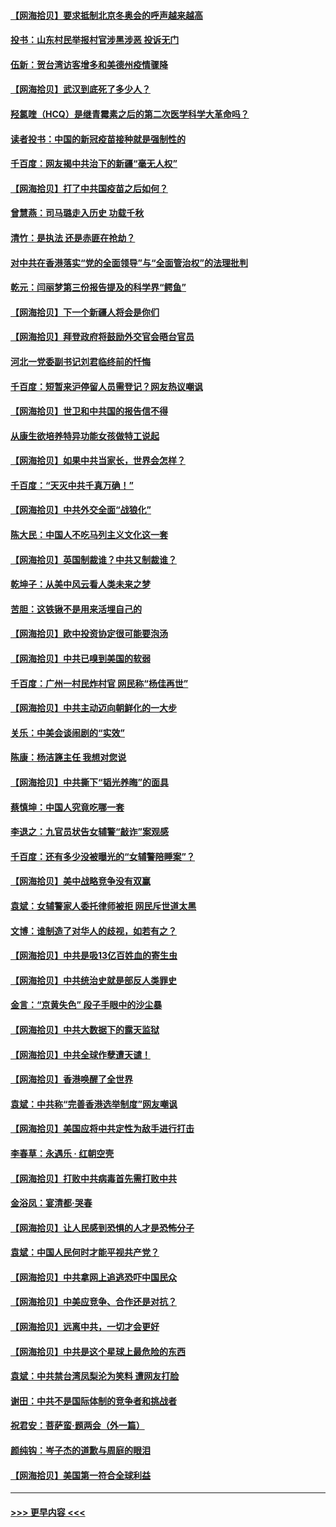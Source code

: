 #### [【网海拾贝】要求抵制北京冬奥会的呼声越来越高](../pages/nsc993/n12868962.md?t=04102201) 
#### [投书：山东村民举报村官涉黑涉恶 投诉无门](../pages/nsc993/n12869726.md?t=04102201) 
#### [伍新：贺台湾访客增多和美德州疫情骤降](../pages/nsc993/n12865651.md?t=04102201) 
#### [【网海拾贝】武汉到底死了多少人？](../pages/nsc993/n12863707.md?t=04102201) 
#### [羟氯喹（HCQ）是继青霉素之后的第二次医学科学大革命吗？](../pages/nsc993/n12638564.md?t=04102201) 
#### [读者投书：中国的新冠疫苗接种就是强制性的](../pages/nsc993/n12859932.md?t=04102201) 
#### [千百度：网友揭中共治下的新疆“毫无人权”](../pages/nsc993/n12858385.md?t=04102201) 
#### [【网海拾贝】打了中共国疫苗之后如何？](../pages/nsc993/n12857866.md?t=04102201) 
#### [曾慧燕：司马璐走入历史 功载千秋](../pages/nsc993/n12856996.md?t=04102201) 
#### [清竹：是执法 还是赤匪在抢劫？](../pages/nsc993/n12856952.md?t=04102201) 
#### [对中共在香港落实“党的全面领导”与“全面管治权”的法理批判](../pages/nsc993/n12856929.md?t=04102201) 
#### [乾元：闫丽梦第三份报告提及的科学界“鳄鱼”](../pages/nsc993/n12855985.md?t=04102201) 
#### [【网海拾贝】下一个新疆人将会是你们](../pages/nsc993/n12855864.md?t=04102201) 
#### [【网海拾贝】拜登政府将鼓励外交官会晤台官员](../pages/nsc993/n12853615.md?t=04102201) 
#### [河北一党委副书记刘君临终前的忏悔](../pages/nsc993/n12849420.md?t=04102201) 
#### [千百度：短暂来沪停留人员需登记？网友热议嘲讽](../pages/nsc993/n12853497.md?t=04102201) 
#### [【网海拾贝】世卫和中共国的报告信不得](../pages/nsc993/n12850902.md?t=04102201) 
#### [从康生欲培养特异功能女孩做特工说起](../pages/nsc993/n12849289.md?t=04102201) 
#### [【网海拾贝】如果中共当家长，世界会怎样？](../pages/nsc993/n12848436.md?t=04102201) 
#### [千百度：“天灭中共千真万确！”](../pages/nsc993/n12845659.md?t=04102201) 
#### [【网海拾贝】中共外交全面“战狼化”](../pages/nsc993/n12845607.md?t=04102201) 
#### [陈大民：中国人不吃马列主义文化这一套](../pages/nsc993/n12842496.md?t=04102201) 
#### [【网海拾贝】英国制裁谁？中共又制裁谁？](../pages/nsc993/n12840909.md?t=04102201) 
#### [乾坤子：从美中风云看人类未来之梦](../pages/nsc993/n12840590.md?t=04102201) 
#### [苦胆：这铁锹不是用来活埋自己的](../pages/nsc993/n12839512.md?t=04102201) 
#### [【网海拾贝】欧中投资协定很可能要泡汤](../pages/nsc993/n12835122.md?t=04102201) 
#### [【网海拾贝】中共已嗅到美国的软弱](../pages/nsc993/n12832411.md?t=04102201) 
#### [千百度：广州一村民炸村官 网民称“杨佳再世”](../pages/nsc993/n12832380.md?t=04102201) 
#### [【网海拾贝】中共主动迈向朝鲜化的一大步](../pages/nsc993/n12829887.md?t=04102201) 
#### [关乐：中美会谈闹剧的“实效”](../pages/nsc993/n12826698.md?t=04102201) 
#### [陈康：杨洁篪主任  我想对您说](../pages/nsc993/n12826609.md?t=04102201) 
#### [【网海拾贝】中共撕下“韬光养晦”的面具](../pages/nsc993/n12826459.md?t=04102201) 
#### [蔡慎坤：中国人究竟吃哪一套](../pages/nsc993/n12826010.md?t=04102201) 
#### [李退之：九官员状告女辅警“敲诈”案观感](../pages/nsc993/n12823984.md?t=04102201) 
#### [千百度：还有多少没被曝光的“女辅警陪睡案”？](../pages/nsc993/n12822136.md?t=04102201) 
#### [【网海拾贝】美中战略竞争没有双赢](../pages/nsc993/n12822105.md?t=04102201) 
#### [袁斌：女辅警家人委托律师被拒 网民斥世道太黑](../pages/nsc993/n12822004.md?t=04102201) 
#### [文博：谁制造了对华人的歧视，如若有之？](../pages/nsc993/n12821635.md?t=04102201) 
#### [【网海拾贝】中共是吸13亿百姓血的寄生虫](../pages/nsc993/n12819191.md?t=04102201) 
#### [【网海拾贝】中共统治史就是部反人类罪史](../pages/nsc993/n12816738.md?t=04102201) 
#### [金言：“京黄失色” 段子手眼中的沙尘暴](../pages/nsc993/n12815700.md?t=04102201) 
#### [【网海拾贝】中共大数据下的露天监狱](../pages/nsc993/n12811075.md?t=04102201) 
#### [【网海拾贝】中共全球作孽遭天谴！](../pages/nsc993/n12810258.md?t=04102201) 
#### [【网海拾贝】香港唤醒了全世界](../pages/nsc993/n12809100.md?t=04102201) 
#### [袁斌：中共称“完善香港选举制度”网友嘲讽](../pages/nsc993/n12808994.md?t=04102201) 
#### [【网海拾贝】美国应将中共定性为敌手进行打击](../pages/nsc993/n12806870.md?t=04102201) 
#### [李春草：永遇乐 · 红朝空壳](../pages/nsc993/n12805365.md?t=04102201) 
#### [【网海拾贝】打败中共病毒首先需打败中共](../pages/nsc993/n12803930.md?t=04102201) 
#### [金浴凤：宴清都‧哭春](../pages/nsc993/n12801601.md?t=04102201) 
#### [【网海拾贝】让人民感到恐惧的人才是恐怖分子](../pages/nsc993/n12799347.md?t=04102201) 
#### [袁斌：中国人民何时才能平视共产党？](../pages/nsc993/n12799306.md?t=04102201) 
#### [【网海拾贝】中共拿网上追逃恐吓中国民众](../pages/nsc993/n12796905.md?t=04102201) 
#### [【网海拾贝】中美应竞争、合作还是对抗？](../pages/nsc993/n12794675.md?t=04102201) 
#### [【网海拾贝】远离中共，一切才会更好](../pages/nsc993/n12793572.md?t=04102201) 
#### [【网海拾贝】中共是这个星球上最危险的东西](../pages/nsc993/n12791400.md?t=04102201) 
#### [袁斌：中共禁台湾凤梨沦为笑料 遭网友打脸](../pages/nsc993/n12791335.md?t=04102201) 
#### [谢田：中共不是国际体制的竞争者和挑战者](../pages/nsc993/n12791212.md?t=04102201) 
#### [祝君安：菩萨蛮·题两会（外一篇）](../pages/nsc993/n12786801.md?t=04102201) 
#### [颜纯钩：岑子杰的道歉与周庭的眼泪](../pages/nsc993/n12786775.md?t=04102201) 
#### [【网海拾贝】美国第一符合全球利益](../pages/nsc993/n12786666.md?t=04102201) 

----
#### [ >>> 更早内容 <<< ](../indexes/nsc993-earlier.md)
